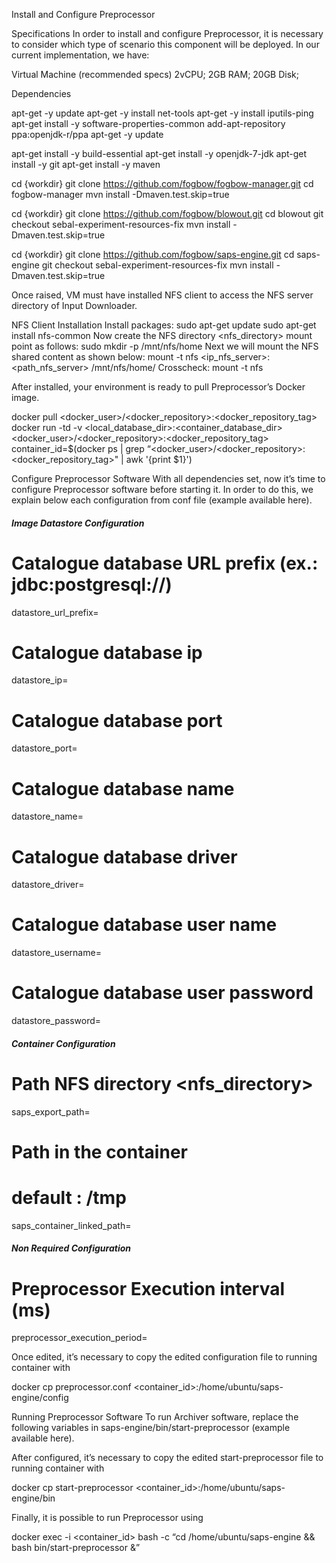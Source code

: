 Install and Configure Preprocessor

Specifications
In order to install and configure Preprocessor, it is necessary to consider which type of scenario this component will be deployed. In our current implementation, we have:

Virtual Machine (recommended specs)
2vCPU;
2GB RAM;
20GB Disk;

Dependencies

apt-get -y update
apt-get -y install net-tools
apt-get -y install iputils-ping
apt-get install -y software-properties-common
add-apt-repository ppa:openjdk-r/ppa
apt-get -y update

apt-get install -y build-essential
apt-get install -y openjdk-7-jdk
apt-get install -y git
apt-get install -y maven

cd {workdir}
git clone https://github.com/fogbow/fogbow-manager.git
cd fogbow-manager
mvn install -Dmaven.test.skip=true

cd {workdir}
git clone https://github.com/fogbow/blowout.git
cd blowout
git checkout sebal-experiment-resources-fix
mvn install -Dmaven.test.skip=true

cd {workdir}
git clone https://github.com/fogbow/saps-engine.git
cd saps-engine
git checkout sebal-experiment-resources-fix
mvn install -Dmaven.test.skip=true


Once raised, VM must have installed NFS client to access the NFS server directory of Input Downloader.

NFS Client Installation 
Install packages:
sudo apt-get update
sudo apt-get install nfs-common
Now create the NFS directory <nfs_directory> mount point as follows:
sudo mkdir -p /mnt/nfs/home
Next we will mount the NFS shared content as shown below:
mount -t nfs <ip_nfs_server>:<path_nfs_server> /mnt/nfs/home/
Crosscheck:
mount -t nfs

After installed, your environment is ready to pull Preprocessor’s Docker image.

docker pull <docker_user>/<docker_repository>:<docker_repository_tag>
docker run -td -v <local_database_dir>:<container_database_dir> <docker_user>/<docker_repository>:<docker_repository_tag>
container_id=$(docker ps | grep  “<docker_user>/<docker_repository>:<docker_repository_tag>" | awk '{print $1}')

Configure Preprocessor Software
With all dependencies set, now it’s time to configure Preprocessor software before starting it. In order to do this, we explain below each configuration from conf file (example available here).

##### Image Datastore Configuration #####
# Catalogue database URL prefix (ex.: jdbc:postgresql://)
datastore_url_prefix=

# Catalogue database ip
datastore_ip=

# Catalogue database port
datastore_port=

# Catalogue database name
datastore_name=

# Catalogue database driver
datastore_driver=

# Catalogue database user name
datastore_username=

# Catalogue database user password
datastore_password=

##### Container Configuration #####
# Path NFS directory <nfs_directory>
saps_export_path=

# Path in the container
# default : /tmp
saps_container_linked_path=

##### Non Required Configuration #####
# Preprocessor Execution interval (ms)
preprocessor_execution_period=

Once edited, it’s necessary to copy the edited configuration file to running container with

docker cp preprocessor.conf <container_id>:/home/ubuntu/saps-engine/config

Running Preprocessor Software
To run Archiver software, replace the following variables in saps-engine/bin/start-preprocessor (example available here). 

After configured, it’s necessary to copy the edited start-preprocessor file to running container with

docker cp start-preprocessor <container_id>:/home/ubuntu/saps-engine/bin

Finally, it is possible to run Preprocessor using

docker exec -i <container_id> bash -c “cd /home/ubuntu/saps-engine && bash bin/start-preprocessor &”
